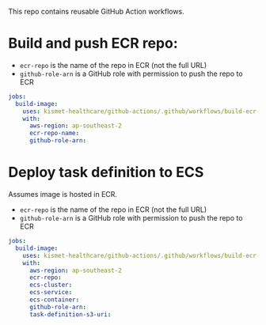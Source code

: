 This repo contains reusable GitHub Action workflows.

# Build and push ECR repo:

- `ecr-repo` is the name of the repo in ECR (not the full URL)
- `github-role-arn` is a GitHub role with permission to push the repo to ECR

```yml
jobs:
  build-image:
    uses: kismet-healthcare/github-actions/.github/workflows/build-ecr-image.yml@main
    with:
      aws-region: ap-southeast-2
      ecr-repo-name:
      github-role-arn:
```

# Deploy task definition to ECS

Assumes image is hosted in ECR.

- `ecr-repo` is the name of the repo in ECR (not the full URL)
- `github-role-arn` is a GitHub role with permission to push the repo to ECR

```yml
jobs:
  build-image:
    uses: kismet-healthcare/github-actions/.github/workflows/build-ecr-image.yml@main
    with:
      aws-region: ap-southeast-2
      ecr-repo:
      ecs-cluster:
      ecs-service:
      ecs-container:
      github-role-arn:
      task-definition-s3-uri:
```